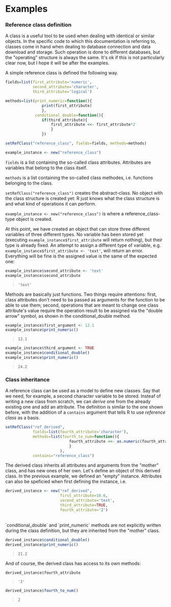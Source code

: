 # Examples

### Reference class definition

A class is a useful tool to be used when dealing with identical or similar objects. In the specific code to which this documentation is referring to, classes come in hand when dealing to database connection and data download and storage. Such operation is done to different databases, but the "operating" structure is always the same. It's ok if this is not particularly clear now, but I hope it will be after the examples. <br>

A simple reference class is defined the following way.

```R
fields=list(first_attribute='numeric',
            second_attribute='character',
            third_attribute='logical')

methods=list(print_numeric=function(){
                print(first_attribute)
                },
             conditional_double=function(){
                if(third_attribute){
                    first_attribute <<- first_attribute*2
                    }
                })

setRefClass("reference_class", fields=fields, methods=methods)

example_instance <- new("reference_class")
```

`fields` is a list containing the so-called class attributes. Attributes are variables that belong to the class itself. <br>

`methods` is a list containing the so-called class methodes, i.e. functions belonging to the class. <br>
 
`setRefClass("reference_class")` creates the abstract-class. No object with the class structure is created yet: R just knows what the class structure is and what kind of operations it can perform. <br>

`example_instance <- new("reference_class")` is where a reference_class-type object is created. 

At this point, we have created an object that can store three different variables of three different types. No variable has been stored yet (executing `example_instance$first_attribute` will return nothing), but their type is already fixed. An attempt to assign a different type of variable, e.g. `example_instance$first_attribute <- 'text'`, will return an error. Everything will be fine is the assigned value is the same of the expected one: 
```R
example_instance$second_attribute <- 'text'
example_instance$second_attribute
```
> `'text'`

Methods are basically just functions. Two things require attentions: first, class attributes don't need to ba passed as arguments for the function to be able to use them; second,
operations that are meant to change one class attribute's value require the operation result to be assigned via the "double arrow" symbol, as shown in the conditional_double method.

```R
example_instance$first_argument <- 12.1
example_instance$print_numeric()
``` 

> `12.1`

```R
example_instance$third_argument <- TRUE
example_instance$conditional_double()
example_instance$print_numeric()
```
> `24.2`

### Class inheritance

A reference class can be used as a model to define new classes. Say that we need, for example, a second character variable to be stored. Insteaf of writing a new class from scratch, we can <i>derive</i> one from the already existing one and add an attribute. The definition is similar to the one shown before, with the addition of a `contains` argument that tells R to use <i>reference class</i> as a basis.

```R
setRefClass("ref_derived",
            fields=list(fourth_attribute='character'),
            methods=list(fourth_to_num=function(){
                            fourth_attribute <<- as.numeric(fourth_attribute)
                            }
                        ),
            contains="reference_class")
```

The derived class inherits all attributes and arguments from the "mother" class, and has new ones of her own. Let's define an object of this derived class. In the previous example, we defined an "empty" instance. Attributes can also be speficied when first defining the instance, i.e.

```R
derived_instance <- new("ref_derived",
                        first_attribute=10.6,
                        second_attribute='text',
                        third_attribute=TRUE,
                        fourth_attribute='2')
```
<br>
`conditional_double` and `print_numeric` methods are not explicitly written during the class definition, but they are inherited from the "mother" class. 

```R
derived_instance$conditional_double()
derived_instance$print_numeric()
```

> `21.2`

And of course, the derived class has access to its own methods:

```R
derived_instance$fourth_attribute
```

> `'2'`

```R
derived_instance$fourth_to_num()
```

> `2`